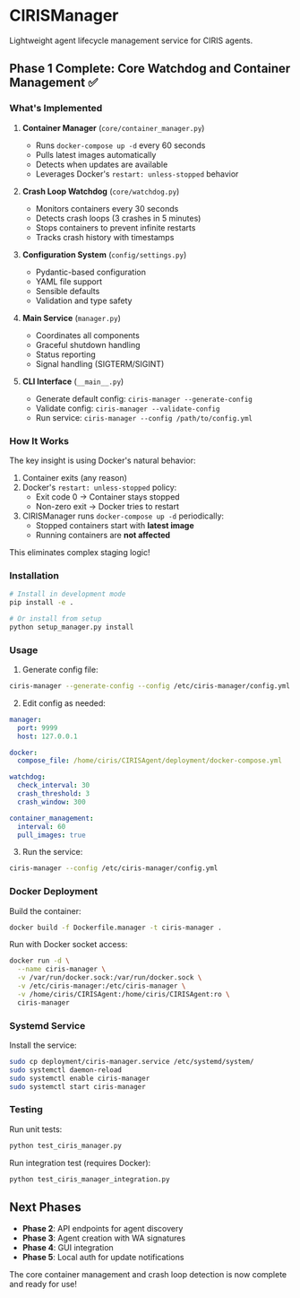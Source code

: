 # CIRISManager

Lightweight agent lifecycle management service for CIRIS agents.

## Phase 1 Complete: Core Watchdog and Container Management ✅

### What's Implemented

1. **Container Manager** (`core/container_manager.py`)
   - Runs `docker-compose up -d` every 60 seconds
   - Pulls latest images automatically
   - Detects when updates are available
   - Leverages Docker's `restart: unless-stopped` behavior

2. **Crash Loop Watchdog** (`core/watchdog.py`)
   - Monitors containers every 30 seconds
   - Detects crash loops (3 crashes in 5 minutes)
   - Stops containers to prevent infinite restarts
   - Tracks crash history with timestamps

3. **Configuration System** (`config/settings.py`)
   - Pydantic-based configuration
   - YAML file support
   - Sensible defaults
   - Validation and type safety

4. **Main Service** (`manager.py`)
   - Coordinates all components
   - Graceful shutdown handling
   - Status reporting
   - Signal handling (SIGTERM/SIGINT)

5. **CLI Interface** (`__main__.py`)
   - Generate default config: `ciris-manager --generate-config`
   - Validate config: `ciris-manager --validate-config`
   - Run service: `ciris-manager --config /path/to/config.yml`

### How It Works

The key insight is using Docker's natural behavior:

1. Container exits (any reason)
2. Docker's `restart: unless-stopped` policy:
   - Exit code 0 → Container stays stopped
   - Non-zero exit → Docker tries to restart
3. CIRISManager runs `docker-compose up -d` periodically:
   - Stopped containers start with **latest image**
   - Running containers are **not affected**

This eliminates complex staging logic!

### Installation

```bash
# Install in development mode
pip install -e .

# Or install from setup
python setup_manager.py install
```

### Usage

1. Generate config file:
```bash
ciris-manager --generate-config --config /etc/ciris-manager/config.yml
```

2. Edit config as needed:
```yaml
manager:
  port: 9999
  host: 127.0.0.1

docker:
  compose_file: /home/ciris/CIRISAgent/deployment/docker-compose.yml

watchdog:
  check_interval: 30
  crash_threshold: 3
  crash_window: 300

container_management:
  interval: 60
  pull_images: true
```

3. Run the service:
```bash
ciris-manager --config /etc/ciris-manager/config.yml
```

### Docker Deployment

Build the container:
```bash
docker build -f Dockerfile.manager -t ciris-manager .
```

Run with Docker socket access:
```bash
docker run -d \
  --name ciris-manager \
  -v /var/run/docker.sock:/var/run/docker.sock \
  -v /etc/ciris-manager:/etc/ciris-manager \
  -v /home/ciris/CIRISAgent:/home/ciris/CIRISAgent:ro \
  ciris-manager
```

### Systemd Service

Install the service:
```bash
sudo cp deployment/ciris-manager.service /etc/systemd/system/
sudo systemctl daemon-reload
sudo systemctl enable ciris-manager
sudo systemctl start ciris-manager
```

### Testing

Run unit tests:
```bash
python test_ciris_manager.py
```

Run integration test (requires Docker):
```bash
python test_ciris_manager_integration.py
```

## Next Phases

- **Phase 2**: API endpoints for agent discovery
- **Phase 3**: Agent creation with WA signatures  
- **Phase 4**: GUI integration
- **Phase 5**: Local auth for update notifications

The core container management and crash loop detection is now complete and ready for use!
